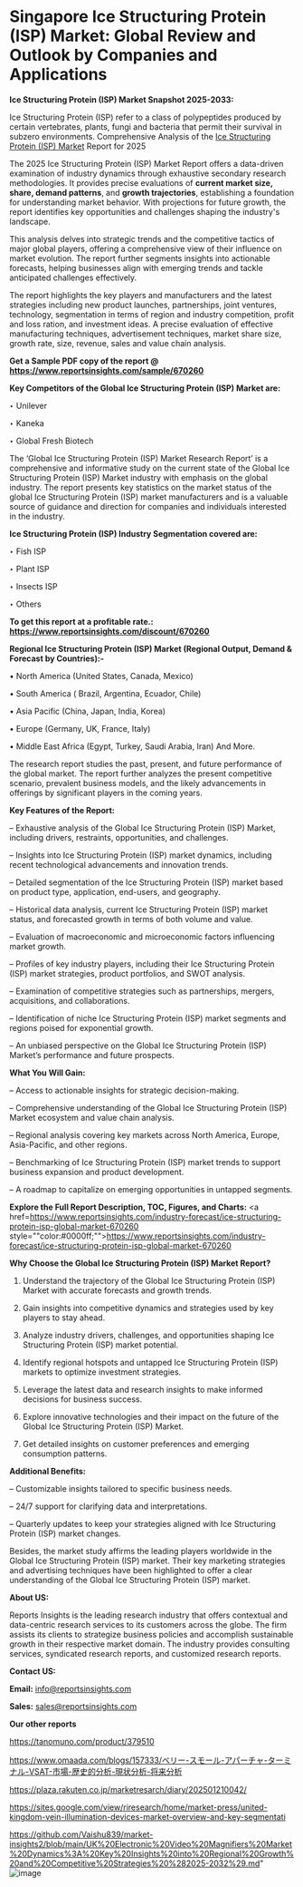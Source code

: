 # Singapore Ice Structuring Protein (ISP) Market: Global Review and Outlook by Companies and Applications

<strong>Ice Structuring Protein (ISP) Market Snapshot 2025-2033:</strong>

Ice Structuring Protein (ISP) refer to a class of polypeptides produced by certain vertebrates, plants, fungi and bacteria that permit their survival in subzero environments. Comprehensive Analysis of the <a href=https://www.reportsinsights.com/sample/670260>Ice Structuring Protein (ISP) Market</a> Report for 2025

The 2025 Ice Structuring Protein (ISP) Market Report offers a data-driven examination of industry dynamics through exhaustive secondary research methodologies. It provides precise evaluations of <strong>current market size, share, demand patterns</strong>, and <strong>growth trajectories</strong>, establishing a foundation for understanding market behavior. With projections for future growth, the report identifies key opportunities and challenges shaping the industry's landscape.

This analysis delves into strategic trends and the competitive tactics of major global players, offering a comprehensive view of their influence on market evolution. The report further segments insights into actionable forecasts, helping businesses align with emerging trends and tackle anticipated challenges effectively.

The report highlights the key players and manufacturers and the latest strategies including new product launches, partnerships, joint ventures, technology, segmentation in terms of region and industry competition, profit and loss ration, and investment ideas. A precise evaluation of effective manufacturing techniques, advertisement techniques, market share size, growth rate, size, revenue, sales and value chain analysis.

<strong>Get a Sample PDF copy of the report @ <a href=https://www.reportsinsights.com/sample/670260 style=color:#0000ff;>https://www.reportsinsights.com/sample/670260</a></strong>

<strong>Key Competitors of the Global Ice Structuring Protein (ISP) Market are:</strong>

‣ Unilever

‣ Kaneka

‣ Global Fresh Biotech

The ‘Global Ice Structuring Protein (ISP) Market Research Report’ is a comprehensive and informative study on the current state of the Global Ice Structuring Protein (ISP) Market industry with emphasis on the global industry. The report presents key statistics on the market status of the global Ice Structuring Protein (ISP) market manufacturers and is a valuable source of guidance and direction for companies and individuals interested in the industry.

<strong>Ice Structuring Protein (ISP) Industry Segmentation covered are:</strong>

‣ Fish ISP

‣ Plant ISP

‣ Insects ISP

‣ Others

<strong>To get this report at a profitable rate.: <a href=https://www.reportsinsights.com/discount/670260 style=color:#0000ff;>https://www.reportsinsights.com/discount/670260</a></strong>

<strong>Regional Ice Structuring Protein (ISP) Market (Regional Output, Demand &amp; Forecast by Countries):-</strong>

• North America (United States, Canada, Mexico)

• South America ( Brazil, Argentina, Ecuador, Chile)

• Asia Pacific (China, Japan, India, Korea)

• Europe (Germany, UK, France, Italy)

• Middle East Africa (Egypt, Turkey, Saudi Arabia, Iran) And More.

The research report studies the past, present, and future performance of the global market. The report further analyzes the present competitive scenario, prevalent business models, and the likely advancements in offerings by significant players in the coming years.

<strong>Key Features of the Report:</strong>

– Exhaustive analysis of the Global Ice Structuring Protein (ISP) Market, including drivers, restraints, opportunities, and challenges.

– Insights into Ice Structuring Protein (ISP) market dynamics, including recent technological advancements and innovation trends.

– Detailed segmentation of the Ice Structuring Protein (ISP) market based on product type, application, end-users, and geography.

– Historical data analysis, current Ice Structuring Protein (ISP) market status, and forecasted growth in terms of both volume and value.

– Evaluation of macroeconomic and microeconomic factors influencing market growth.

– Profiles of key industry players, including their Ice Structuring Protein (ISP) market strategies, product portfolios, and SWOT analysis.

– Examination of competitive strategies such as partnerships, mergers, acquisitions, and collaborations.

– Identification of niche Ice Structuring Protein (ISP) market segments and regions poised for exponential growth.

– An unbiased perspective on the Global Ice Structuring Protein (ISP) Market’s performance and future prospects.

<strong>What You Will Gain:</strong>

– Access to actionable insights for strategic decision-making.

– Comprehensive understanding of the Global Ice Structuring Protein (ISP) Market ecosystem and value chain analysis.

– Regional analysis covering key markets across North America, Europe, Asia-Pacific, and other regions.

– Benchmarking of Ice Structuring Protein (ISP) market trends to support business expansion and product development.

– A roadmap to capitalize on emerging opportunities in untapped segments.

<strong>Explore the Full Report Description, TOC, Figures, and Charts:</strong>
<a href=https://www.reportsinsights.com/industry-forecast/ice-structuring-protein-isp-global-market-670260 style=""color:#0000ff;"">https://www.reportsinsights.com/industry-forecast/ice-structuring-protein-isp-global-market-670260</a>

<strong>Why Choose the Global Ice Structuring Protein (ISP) Market Report?</strong>

1. Understand the trajectory of the Global Ice Structuring Protein (ISP) Market with accurate forecasts and growth trends.

2. Gain insights into competitive dynamics and strategies used by key players to stay ahead.

3. Analyze industry drivers, challenges, and opportunities shaping Ice Structuring Protein (ISP) market potential.

4. Identify regional hotspots and untapped Ice Structuring Protein (ISP) markets to optimize investment strategies.

5. Leverage the latest data and research insights to make informed decisions for business success.

6. Explore innovative technologies and their impact on the future of the Global Ice Structuring Protein (ISP) Market.

7. Get detailed insights on customer preferences and emerging consumption patterns.

<strong>Additional Benefits:</strong>

– Customizable insights tailored to specific business needs.

– 24/7 support for clarifying data and interpretations.

– Quarterly updates to keep your strategies aligned with Ice Structuring Protein (ISP) market changes.

Besides, the market study affirms the leading players worldwide in the Global Ice Structuring Protein (ISP) market. Their key marketing strategies and advertising techniques have been highlighted to offer a clear understanding of the Global Ice Structuring Protein (ISP) market.

<strong><strong>About US</strong>:</strong>

Reports Insights is the leading research industry that offers contextual and data-centric research services to its customers across the globe. The firm assists its clients to strategize business policies and accomplish sustainable growth in their respective market domain. The industry provides consulting services, syndicated research reports, and customized research reports.

<strong>Contact US:</strong>

<p class=><b>Email:</b> <a href=mailto:info@reportsinsights.com>info@reportsinsights.com</a></p>
<p class=><b>Sales:</b> <a href=mailto:sales@reportsinsights.com>sales@reportsinsights.com</a></p>

<strong>Our other reports</strong>

<a href=https://tanomuno.com/product/379510>https://tanomuno.com/product/379510</a>

<a href=https://www.omaada.com/blogs/157333/ベリー-スモール-アパーチャ-ターミナル-VSAT-市場-歴史的分析-現状分析-将来分析>https://www.omaada.com/blogs/157333/ベリー-スモール-アパーチャ-ターミナル-VSAT-市場-歴史的分析-現状分析-将来分析</a>

<a href=https://plaza.rakuten.co.jp/marketresarch/diary/202501210042/>https://plaza.rakuten.co.jp/marketresarch/diary/202501210042/</a>

<a href=https://sites.google.com/view/riresearch/home/market-press/united-kingdom-vein-illumination-devices-market-overview-and-key-segmentati>https://sites.google.com/view/riresearch/home/market-press/united-kingdom-vein-illumination-devices-market-overview-and-key-segmentati</a>

<a href=https://github.com/Vaishu839/market-insights2/blob/main/UK%20Electronic%20Video%20Magnifiers%20Market%20Dynamics%3A%20Key%20Insights%20into%20Regional%20Growth%20and%20Competitive%20Strategies%20%282025-2032%29.md>https://github.com/Vaishu839/market-insights2/blob/main/UK%20Electronic%20Video%20Magnifiers%20Market%20Dynamics%3A%20Key%20Insights%20into%20Regional%20Growth%20and%20Competitive%20Strategies%20%282025-2032%29.md</a>"
![image](https://github.com/user-attachments/assets/7fd7bb33-d5c7-41a5-bba4-b45704dcab7e)
